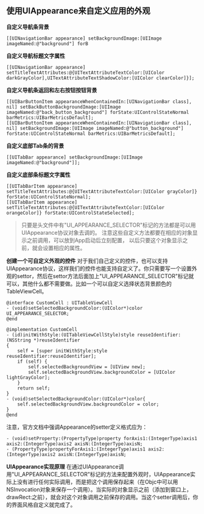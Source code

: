 ## 使用UIAppearance来自定义应用的外观

**自定义导航条背景**

```objc
[[UINavigationBar appearance] setBackgroundImage:[UIImage imageNamed:@"background"] forB
```

**自定义导航标题文字属性**

```objc
[[UINavigationBar appearance] setTitleTextAttributes:@{UITextAttributeTextColor:[UIColor darkGrayColor],UITextAttributeTextShadowColor:[UIColor clearColor]}];
```

**自定义导航条返回和左右按钮按钮背景**

```objc
[[UIBarButtonItem appearanceWhenContainedIn:[UINavigationBar class], nil] setBackButtonBackgroundImage:[UIImage imageNamed:@"back_button_background"] forState:UIControlStateNormal barMetrics:UIBarMetricsDefault];
[[UIBarButtonItem appearanceWhenContainedIn:[UINavigationBar class], nil] setBackgroundImage:[UIImage imageNamed:@"button_background"] forState:UIControlStateNormal barMetrics:UIBarMetricsDefault];
```

**自定义底部Tab条的背景**

```objc
[[UITabBar appearance] setBackgroundImage:[UIImage imageNamed:@"background"]];
```

**自定义底部条标题文字属性**

```objc
[[UITabBarItem appearance] setTitleTextAttributes:@{UITextAttributeTextColor:[UIColor grayColor]} forState:UIControlStateNormal];
[[UITabBarItem appearance] setTitleTextAttributes:@{UITextAttributeTextColor:[UIColor orangeColor]} forState:UIControlStateSelected];
```

> 只要是头文件中有"UI_APPEARANCE_SELECTOR"标记的方法都是可以用UIAppearance协议对象去调的。 注意这些自定义方法都要在相应的对象显示之前调用，可以放到App启动后立刻配置， 以后只要这个对象显示之前，就会设置相应的属性。

**创建一个可自定义外观的控件** 对于我们自己定义的控件，也可以支持UIAppearance协议，这样我们的控件也能支持自定义了。你只需要写一个设置外观的settor，然后在settor方法后面加上"UI_APPEARANCE_SELECTOR"标记就可以，其他什么都不需要做。比如一个可以自定义选择状态背景颜色的TableViewCell。

```objc
@interface CustomCell : UITableViewCell
- (void)setSelectedBackgroundColor:(UIColor*)color UI_APPEARANCE_SELECTOR;
@end

@implementation CustomCell
- (id)initWithStyle:(UITableViewCellStyle)style reuseIdentifier:(NSString *)reuseIdentifier
{
    self = [super initWithStyle:style reuseIdentifier:reuseIdentifier];
    if (self) {
        self.selectedBackgroundView = [UIView new];
        self.selectedBackgroundView.backgroundColor = [UIColor lightGrayColor];
    }
    return self;
}
- (void)setSelectedBackgroundColor:(UIColor*)color{
    self.selectedBackgroundView.backgroundColor = color;
}
@end
```

注意，官方文档中强调Appearance的setter定义格式应为：

```objc
- (void)setProperty:(PropertyType)property forAxis1:(IntegerType)axis1 axis2:(IntegerType)axis2 axisN:(IntegerType)axisN;
- (PropertyType)propertyForAxis1:(IntegerType)axis1 axis2:(IntegerType)axis2 axisN:(IntegerType)axisN;
```

**UIAppearance实现原理** 在通过UIAppearance调用"UI_APPEARANCE_SELECTOR"标记的方法来配置外观时，UIAppearance实际上没有进行任何实际调用，而是把这个调用保存起来（在Objc中可以用NSInvocation对象来保存一个调用）。当实际的对象显示之前（添加到窗口上，drawRect:之前），就会对这个对象调用之前保存的调用。当这个setter调用后，你的界面风格自定义就完成了。
